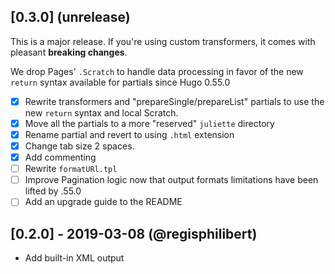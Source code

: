 ## [0.3.0] (unrelease)

This is a major release. 
If you're using custom transformers, it comes with pleasant **breaking changes**.

We drop Pages' `.Scratch` to handle data processing in favor of the new `return` syntax available for partials since Hugo 0.55.0

- [x] Rewrite transformers and "prepareSingle/prepareList" partials to use the new `return` syntax and local Scratch.
- [x] Move all the partials to a more "reserved" `juliette` directory
- [x] Rename partial and revert to using `.html` extension
- [x] Change tab size 2 spaces.
- [x] Add commenting
- [ ] Rewrite `formatURl.tpl`
- [ ] Improve Pagination logic now that output formats limitations have been lifted by .55.0
- [ ] Add an upgrade guide to the README

## [0.2.0] - 2019-03-08 (@regisphilibert)  

  - Add built-in XML output